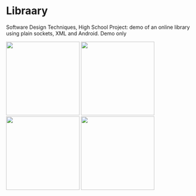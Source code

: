 # Libraary
Software Design Techniques, High School Project: demo of an online library using plain sockets, XML and Android. Demo only

<img src="https://i.ibb.co/cD1gmc1/home.jpg" width="200">
<img src="https://i.ibb.co/5MFHN0D/search.jpg" width="200">
<img src="https://i.ibb.co/kGCTzYW/books.jpg" width="200">
<img src="https://i.ibb.co/2cFHPpV/added.jpg" width="200">
